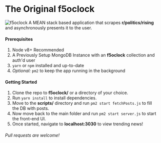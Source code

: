# The Original f5oclock

![f5oclock](https://raw.githubusercontent.com/jonfairbanks/f5oclock/master/f5oclock.png)
A MEAN stack based application that scrapes **r/politics/rising** and asynchronously presents it to the user.

#### Prerequisites
1. Node v8+ Recommended
2. A Previously Setup MongoDB Instance with an **f5oclock** collection and auth'd user
2. `yarn` or `npm` installed and up-to-date
3. *Optional:* `pm2` to keep the app running in the background

#### Getting Started
1. Clone the repo to **f5oclock/** or a directory of your choice.
2. Run `yarn install` to install dependencies.
3. Move to the **scripts/** directory and run `pm2 start fetchPosts.js` to fill the DB with posts.
4. Now move back to the main folder and run `pm2 start server.js` to start the front-end UI.
5. Once started, navigate to **localhost:3030** to view trending news!

###### Pull requests are welcome!